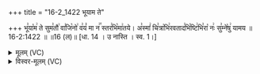 +++
title = "16-2_1422 भूयाम ते"

+++
भू꣣या꣡म꣢ ते सुम꣣तौ꣢ वा꣣जि꣡नो꣢ व꣣यं꣡ मा न꣢꣯ स्तर꣣भि꣡मा꣢तये। अ꣣स्मां꣢ चि꣣त्रा꣡भि꣢रवताद꣣भि꣡ष्टि꣢भि꣣रा꣡ नः꣢ सु꣣म्ने꣡षु꣢ यामय ॥ 16-2:1422 ॥ ॥16 (ल)॥ [धा. 14 । उ नास्ति । स्व. 1।]

<details><summary>मूलम् (VC)</summary>

भू꣣या꣡म꣢ ते सुम꣣तौ꣢ वा꣣जि꣡नो꣢ व꣣यं꣡ मा न꣢꣯ स्तर꣣भि꣡मा꣢तये । अ꣣स्मा꣢न् चि꣣त्रा꣡भि꣢रवताद꣣भि꣡ष्टि꣢भि꣣रा꣡ नः꣢ सु꣣म्ने꣡षु꣢ यामय ॥१४२२॥
</details>

<details><summary>विस्वर-मूलम् (VC)</summary>

भूयाम ते सुमतौ वाजिनो वयं मा न स्तरभिमातये । अस्मान् चित्राभिरवतादभिष्टिभिरा नः सुम्नेषु यामय ॥१४२२॥
</details>